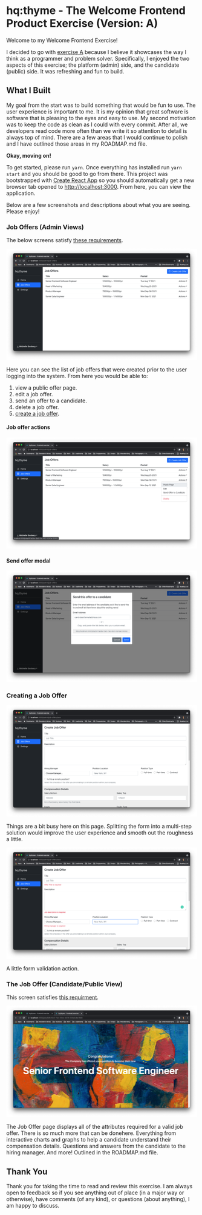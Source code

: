 # hq:thyme - The Welcome Frontend Product Exercise (Version: A)

Welcome to my Welcome Frontend Exercise!

I decided to go with [exercise A](https://github.com/pineapplehq/hiring-exercises/blob/master/frontend/instructions.md#exercise-a-creating-an-offer) because I believe it showcases the way I think as a programmer and problem solver. Specifically, I enjoyed the two aspects of this exercise; the platform (admin) side, and the candidate (public) side. It was refreshing and fun to build.

## What I Built

My goal from the start was to build something that would be fun to use. The user experience is important to me. It is my opinion that great software is software that is pleasing to the eyes and easy to use. My second motivation was to keep the code as clean as I could with every commit. After all, we developers read code more often than we write it so attention to detail is always top of mind. There are a few areas that I would continue to polish and I have outlined those areas in my ROADMAP.md file.

**Okay, moving on!**

To get started, please run `yarn`. Once everything has installed run `yarn start` and you should be good to go from there. This project was bootstrapped with [Create React App](https://github.com/facebook/create-react-app) so you should automatically get a new browser tab opened to [http://localhost:3000](http://localhost:3000). From here, you can view the application.

Below are a few screenshots and descriptions about what you are seeing. Please enjoy!

### Job Offers (Admin Views)

The below screens satisfy [these requirements](https://github.com/pineapplehq/hiring-exercises/blob/master/frontend/instructions.md#as-a-hiring-manager-i-want-to).

[![Job Offers Index Page](https://github.com/brandonshowers/hq-thyme/blob/main/resources/hqthyme-job-offers-index.png "Job Offers Index Page")](http://localhost:3000/admin/job-offers)

Here you can see the list of job offers that were created prior to the user logging into the system. From here you would be able to:

1. view a public offer page.
2. edit a job offer.
3. send an offer to a candidate.
4. delete a job offer.
5. [create a job offer](http://localhost:3000/admin/job-offers/new).

#### Job offer actions

![Job Offer Actions](https://github.com/brandonshowers/hq-thyme/blob/main/resources/hqthyme-job-offers-index-actions.png "Job Offer Actions")

#### Send offer modal

![Job Offer Send to Candidate](https://github.com/brandonshowers/hq-thyme/blob/main/resources/hqthyme-job-offers-send-to-candidate.png "Job Offer Send to Candidate")

### Creating a Job Offer

[![Creating a Job Offer](https://github.com/brandonshowers/hq-thyme/blob/main/resources/hqthyme-create-job-offer.png "Creating a Job Offer")](http://localhost:3000/admin/job-offers/new)

Things are a bit busy here on this page. Splitting the form into a multi-step solution would improve the user experience and smooth out the roughness a little.

![Job Offer Form Validation](https://github.com/brandonshowers/hq-thyme/blob/main/resources/hqthyme-create-job-offer-form-validations.png "Job Offer Form Validation")

A little form validation action.

### The Job Offer (Candidate/Public View)

This screen satisfies [this requirment](https://github.com/pineapplehq/hiring-exercises/blob/master/frontend/instructions.md#as-an-employee-receiving-an-offer-i-want-to).

[![The Job Offer](https://github.com/brandonshowers/hq-thyme/blob/main/resources/hqthyme-job-offer-landing.png "The Job Offer")](http://localhost:3000/jobs/9dfc10e2-11a4-49ec-b076-505e5c6e7b86)

The Job Offer page displays all of the attributes required for a valid job offer. There is so much more that can be donehere. Everything from interactive charts and graphs to help a candidate understand their compensation details. Questions and answers from the candidate to the hiring manager. And more! Outlined in the ROADMAP.md file.

## Thank You

Thank you for taking the time to read and review this exercise. I am always open to feedback so if you see anything out of place (in a major way or otherwise), have comments (of any kind), or questions (about anything), I am happy to discuss.
